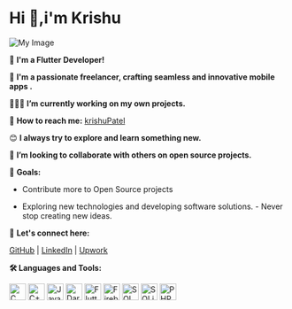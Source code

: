 # Hi 👋,i'm Krishu
![My Image](https://user-images.githubusercontent.com/53329034/123502306-0fcdfc80-d669-11eb-87e4-d24cccfbbd00.gif)

💙 **I'm a Flutter Developer!**
	  
🚀 **I'm a passionate freelancer, crafting seamless and innovative mobile apps .**

👩🏻‍💻 **I’m currently working on my own projects.**

📧 **How to reach me:**  [krishuPatel](mailto:patelkrishu2024.katargam@gmail)

😊 **I always try to explore and learn something new.**

🤝 **I’m looking to collaborate with others on open source projects.**
  
🎯 **Goals:**

- Contribute more to Open Source projects

- Exploring new technologies and developing software solutions. - Never stop creating new ideas.

  

🔗 **Let's connect here:**

[GitHub](https://github.com/patelkrishu) | [LinkedIn](www.linkedin.com/in/krishu-patel-34756928a) | [Upwork](https://www.upwork.com/freelancers/~01eab124637dedd8b0?mp_source=share )

******🛠 Languages and Tools:******

<p align="left"> <img src="https://cdn.jsdelivr.net/gh/devicons/devicon/icons/c/c-original.svg" alt="C" width="30" height="30" /> <img src="https://cdn.jsdelivr.net/gh/devicons/devicon/icons/cplusplus/cplusplus-original.svg" alt="C++" width="30" height="30" /> <img src="https://cdn.jsdelivr.net/gh/devicons/devicon/icons/java/java-original.svg" alt="Java" width="30" height="30" /> <img src="https://cdn.jsdelivr.net/gh/devicons/devicon/icons/dart/dart-original.svg" alt="Dart" width="30" height="30" /> <img src="https://cdn.jsdelivr.net/gh/devicons/devicon/icons/flutter/flutter-original.svg" alt="Flutter" width="30" height="30" /> <img src="https://cdn.jsdelivr.net/gh/devicons/devicon/icons/firebase/firebase-plain.svg" alt="Firebase" width="30" height="30" /> <img src="https://cdn.jsdelivr.net/gh/devicons/devicon/icons/mysql/mysql-original.svg" alt="SQL" width="30" height="30" /> <img src="https://cdn.jsdelivr.net/gh/devicons/devicon/icons/sqlite/sqlite-original.svg" alt="SQLite" width="30" height="30" />  <img src="https://cdn.jsdelivr.net/gh/devicons/devicon/icons/php/php-original.svg" alt="PHP" width="30" height="30" />
  </p>
